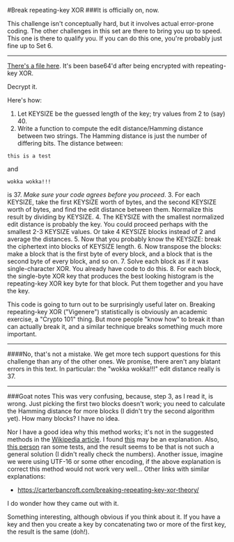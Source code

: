 #Break repeating-key XOR
###It is officially on, now.

This challenge isn't conceptually hard, but it involves actual error-prone coding. The other challenges in this set are there to bring you up to speed. This one is there to qualify you. If you can do this one, you're probably just fine up to Set 6.

---

[There's a file here](https://cryptopals.com/static/challenge-data/6.txt). It's been base64'd after being encrypted with repeating-key XOR.

Decrypt it.

Here's how:

1. Let KEYSIZE be the guessed length of the key; try values from 2 to (say) 40.
2. Write a function to compute the edit distance/Hamming distance between two strings. The Hamming distance is just the number of differing bits. The distance between:
```
this is a test
```
and
```
wokka wokka!!!
```
is 37. _Make sure your code agrees before you proceed_.
3. For each KEYSIZE, take the first KEYSIZE worth of bytes, and the second KEYSIZE worth of bytes, and find the edit distance between them. Normalize this result by dividing by KEYSIZE.
4. The KEYSIZE with the smallest normalized edit distance is probably the key. You could proceed perhaps with the smallest 2-3 KEYSIZE values. Or take 4 KEYSIZE blocks instead of 2 and average the distances.
5. Now that you probably know the KEYSIZE: break the ciphertext into blocks of KEYSIZE length.
6. Now transpose the blocks: make a block that is the first byte of every block, and a block that is the second byte of every block, and so on.
7. Solve each block as if it was single-character XOR. You already have code to do this.
8. For each block, the single-byte XOR key that produces the best looking histogram is the repeating-key XOR key byte for that block. Put them together and you have the key.

This code is going to turn out to be surprisingly useful later on. Breaking repeating-key XOR ("Vigenere") statistically is obviously an academic exercise, a "Crypto 101" thing. But more people "know how" to break it than can actually break it, and a similar technique breaks something much more important.

---
####No, that's not a mistake.
We get more tech support questions for this challenge than any of the other ones. We promise, there aren't any blatant errors in this text. In particular: the "wokka wokka!!!" edit distance really is 37.

---
###Goat notes
This was very confusing, because, step 3, as I read it, is wrong. Just picking the first two blocks doesn't work; you need to calculate the Hamming distance for more blocks (I didn't try the second algorithm yet). How many blocks? I have no idea. 

Nor I have a good idea why this method works; it's not in the suggested methods in the [Wikipedia article](https://en.wikipedia.org/wiki/Vigenère_cipher#Cryptanalysis).
I found [this](https://crypto.stackexchange.com/questions/8115/repeating-key-xor-and-hamming-distance) may be an explanation.
Also, [this person](https://trustedsignal.blogspot.com/2015/06/xord-play-normalized-hamming-distance.html) ran some tests, and the result seems to be that is not such a general solution (I didn't really check the numbers).
Another issue, imagine we were using UTF-16 or some other encoding, if the above explanation is correct this method would not work very well...
Other links with similar explanations:
* https://carterbancroft.com/breaking-repeating-key-xor-theory/


I do wonder how they came out with it. 

Something interesting, although obvious if you think about it.
If you have a key and then you create a key by concatenating two or more of the first key, the result is the same (doh!).